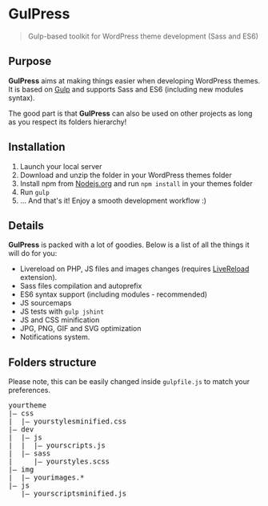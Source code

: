 # GulPress

> Gulp-based toolkit for WordPress theme development (Sass and ES6)

## Purpose

**GulPress** aims at making things easier when developing WordPress themes. It is based on [Gulp](http://gulpjs.com/) and supports Sass and ES6 (including new modules syntax).

The good part is that **GulPress** can also be used on other projects as long as you respect its folders hierarchy!

## Installation

1. Launch your local server
2. Download and unzip the folder in your WordPress themes folder
3. Install npm from [Nodejs.org](https://nodejs.org/) and run `npm install` in your themes folder
4. Run `gulp`
5. ... And that's it! Enjoy a smooth development workflow :)

## Details

**GulPress** is packed with a lot of goodies. Below is a list of all the things it will do for you:

- Livereload on PHP, JS files and images changes (requires [LiveReload](https://chrome.google.com/webstore/detail/livereload/jnihajbhpnppcggbcgedagnkighmdlei) extension).
- Sass files compilation and autoprefix
- ES6 syntax support (including modules - recommended)
- JS sourcemaps
- JS tests with `gulp jshint`
- JS and CSS minification
- JPG, PNG, GIF and SVG optimization
- Notifications system.

## Folders structure

Please note, this can be easily changed inside `gulpfile.js` to match your preferences.

<pre>yourtheme
|&mdash; css
|  |&mdash; yourstylesminified.css
|&mdash; dev
|  |&mdash; js
|  |  |&mdash; yourscripts.js
|  |&mdash; sass
|     |&mdash; yourstyles.scss
|&mdash; img
|  |&mdash; yourimages.*
|&mdash; js
   |&mdash; yourscriptsminified.js</pre>
